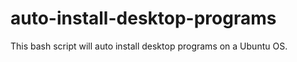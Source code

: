# auto-install-desktop-programs
This bash script will auto install desktop programs on a Ubuntu OS.
